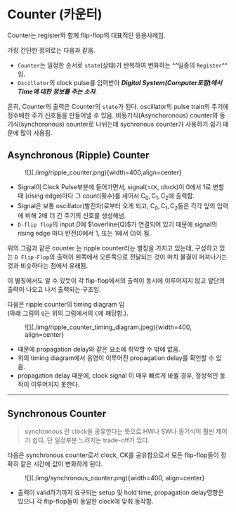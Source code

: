 # Counter (카운터)

Counter는 register와 함께 flip-flop의 대표적인 응용사례임.

가장 간단한 정의로는 다음과 같음.

* `Counter`는 일정한 순서로 `state`(상태)가 반복하여 변화하는 ^^일종의 `Register`^^ 임.
* `Oscillator`의 clock pulse를 입력받아 ***Digital System(Computer포함)에서 Time에 대한 정보를 주는 소자***.

흔히, Counter의 출력은 Counter의 `state`가 된다. oscillator의 pulse train의 주기에 정수배한 주기 신호들을 만들어낼 수 있음. 비동기식(Asynchoronous) counter와 동기식(synchoronous) counter로 나뉘는데 sychronous counter가 사용하기 쉽기 때문에 많이 사용됨.

## Asynchronous (Ripple) Counter

<figure markdown>
![](./img/ripple_counter.png){width=400,align=center}
</figure>


* Signal이 Clock Pulse부분에 들어가면서, signal(=`CK`, clock)이 0에서 1로 변할 때 (rising edge)마다 그 count(횟수)를 세어서 $\text{C}_0,\text{C}_1,\text{C}_2$에 출력함.
* Signal은 보통 oscillator(발진자)로부터 오게 되고, $\text{C}_0,\text{C}_1,\text{C}_2$들은 각각 앞의 입력에 비해 2배 더 긴 주기의 신호를 생성해냄.
* `D-flip flop`의 input $D$에 $\overline{Q}$가 연결되어 있기 때문에 signal의 rising edge 마다 반전(0에서 1, 또는 1에서 0)이 됨. 

위의 그림과 같은 counter 는 ripple counter라는 별칭을 가지고 있는데, 구성하고 있는 `D Flip-Flop`의 출력이 왼쪽에서 오른쪽으로 전달되는 것이 마치 물결이 퍼져나가는 것과 비슷하다는 점에서 유래됨.  

이 별칭에서도 알 수 있듯이 각 flip-flop에서의 출력이 동시에 이루어지지 않고 앞단의 출력이 나오고 나서 출력되는 구조임. 

다음은 ripple counter의 timing diagram 임  
(아래 그림의 `Q`는 위의 그림에서의 `C`에 해당함.).

<figure markdown>
![](./img/ripple_counter_timing_diagram.jpeg){width=400, align=center}
</figure>

* 때문에 propagation delay와 같은 요소에 취약할 수 밖에 없음. 
* 위의 timing diagram에서 음영이 이루어진  propagation delay를 확인할 수 있음.
* propagation delay 때문에, clock signal 이 매우 빠르게 바뀔 경우, 정상적인 동작이 이루어지지 못한다.

***

## Synchronous Counter

> synchronous 란 clock을 공유한다는 뜻으로 HW나 SW나 동기식이 훨씬 제어가 쉽다. 단 일정부분 느려지는 trade-off가 있다.

 다음은 synchronous counter로서 clock, $\text{CK}$를 공유함으로서 모든 flip-flop들이 정확히 같은 시간에 값이 변화하게 된다.
 
 <figure markdown>
 ![](./img/synchronous_counter.png){width=400, align=center}
 </figure>
 
 * 출력이 valid하기까지 요구되는 setup 및 hold time, propagation delay영향은 있으나 각 flip-flop들이 동일한 clock에 맞춰 동작함.
